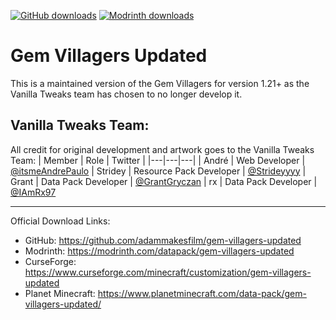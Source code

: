 [![GitHub downloads](https://img.shields.io/github/downloads/adammakesfilm/gem-villagers-updated/total?label=Github%20downloads&logo=github)](https://github.com/adammakesfilm/gem-villagers-updated/releases)
[![Modrinth downloads](https://img.shields.io/modrinth/dt/f1o3bE0F?label=Modrinth%20Downloads)](https://modrinth.com/datapack/gem-villagers-updated)

# Gem Villagers Updated

This is a maintained version of the Gem Villagers for version 1.21+ as the Vanilla Tweaks team has chosen to no longer develop it.

## Vanilla Tweaks  Team:
All credit for original development and artwork goes to the Vanilla Tweaks Team:
| Member | Role | Twitter |
|---|---|---|
| André | Web Developer | [@itsmeAndrePaulo](https://twitter.com/itsmeAndrePaulo) 
| Stridey | Resource Pack Developer | [@Strideyyyy](https://twitter.com/Strideyyyy) 
| Grant | Data Pack Developer | [@GrantGryczan](https://twitter.com/GrantGryczan) 
| rx | Data Pack Developer | [@IAmRx97](https://twitter.com/IAmRx97) 

---
Official Download Links:
- GitHub: https://github.com/adammakesfilm/gem-villagers-updated
- Modrinth: https://modrinth.com/datapack/gem-villagers-updated
- CurseForge: https://www.curseforge.com/minecraft/customization/gem-villagers-updated
- Planet Minecraft: https://www.planetminecraft.com/data-pack/gem-villagers-updated/
